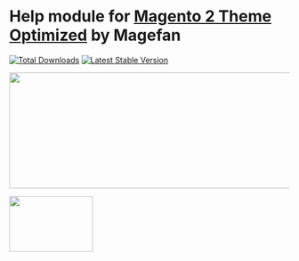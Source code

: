 # Help module for [Magento 2 Theme Optimized](https://github.com/magefan/theme-frontend-optimized) by Magefan

[![Total Downloads](https://poser.pugx.org/magefan/module-theme-optimized/downloads)](https://packagist.org/packages/magefan/module-theme-optimized)
[![Latest Stable Version](https://poser.pugx.org/magefan/module-theme-optimized/v/stable)](https://packagist.org/packages/magefan/module-theme-optimized)

<a href="https://savelife.in.ua/en/donate-en/#donate-army-card-monthly"><img width="830" height="208" src="https://cm.magefan.com/blog/support-ukraine.png"></a>

<img width="150" height="100" src="https://magefan.com/media/wysiwyg/made_in_ukraine.jpg">

